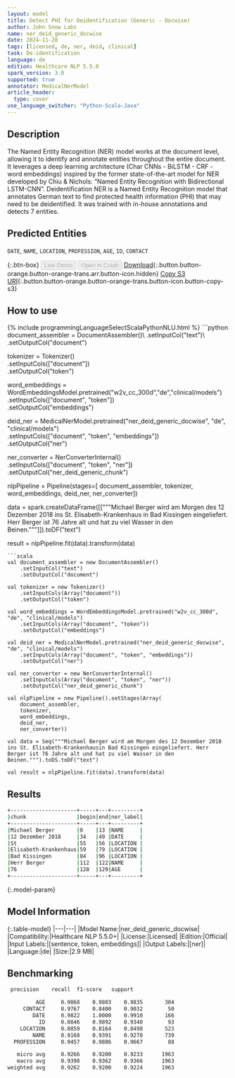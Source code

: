 ```yaml
---
layout: model
title: Detect PHI for Deidentification (Generic - Docwise)
author: John Snow Labs
name: ner_deid_generic_docwise
date: 2024-11-28
tags: [licensed, de, ner, deid, clinical]
task: De-identification
language: de
edition: Healthcare NLP 5.5.0
spark_version: 3.0
supported: true
annotator: MedicalNerModel
article_header:
  type: cover
use_language_switcher: "Python-Scala-Java"
---
```


## Description

The Named Entity Recognition (NER) model works at the document level, allowing it to identify and annotate entities throughout the entire document. It leverages a deep learning architecture (Char CNNs - BiLSTM - CRF - word embeddings) inspired by the former state-of-the-art model for NER developed by Chiu & Nichols: “Named Entity Recognition with Bidirectional LSTM-CNN”. Deidentification NER is a Named Entity Recognition model that annotates German text to find protected health information (PHI) that may need to be deidentified. It was trained with in-house annotations and detects 7 entities.

## Predicted Entities

`DATE`, `NAME`, `LOCATION`, `PROFESSION`, `AGE`, `ID`, `CONTACT`

{:.btn-box}
<button class="button button-orange" disabled>Live Demo</button>
<button class="button button-orange" disabled>Open in Colab</button>
[Download](https://s3.amazonaws.com/auxdata.johnsnowlabs.com/clinical/models/ner_deid_generic_docwise_de_5.5.0_3.0_1732780268796.zip){:.button.button-orange.button-orange-trans.arr.button-icon.hidden}
[Copy S3 URI](s3://auxdata.johnsnowlabs.com/clinical/models/ner_deid_generic_docwise_de_5.5.0_3.0_1732780268796.zip){:.button.button-orange.button-orange-trans.button-icon.button-copy-s3}

## How to use



<div class="tabs-box" markdown="1">
{% include programmingLanguageSelectScalaPythonNLU.html %}
```python
document_assembler = DocumentAssembler()\
    .setInputCol("text")\
    .setOutputCol("document")

tokenizer = Tokenizer()\
    .setInputCols(["document"])\
    .setOutputCol("token")

word_embeddings = WordEmbeddingsModel.pretrained("w2v_cc_300d","de","clinical/models")\
    .setInputCols(["document", "token"])\
    .setOutputCol("embeddings")

deid_ner = MedicalNerModel.pretrained("ner_deid_generic_docwise", "de", "clinical/models")\
    .setInputCols(["document", "token", "embeddings"])\
    .setOutputCol("ner")

ner_converter = NerConverterInternal()\
    .setInputCols(["document", "token", "ner"])\
    .setOutputCol("ner_deid_generic_chunk")

nlpPipeline = Pipeline(stages=[
    document_assembler, 
    tokenizer, 
    word_embeddings, 
    deid_ner, 
    ner_converter])

data = spark.createDataFrame([["""Michael Berger wird am Morgen des 12 Dezember 2018 ins St. Elisabeth-Krankenhaus
in Bad Kissingen eingeliefert. Herr Berger ist 76 Jahre alt und hat zu viel Wasser in den Beinen."""]]).toDF("text")

result = nlpPipeline.fit(data).transform(data)
```
```scala
val document_assembler = new DocumentAssembler() 
    .setInputCol("text") 
    .setOutputCol("document")

val tokenizer = new Tokenizer()
    .setInputCols(Array("document"))
    .setOutputCol("token")

val word_embeddings = WordEmbeddingsModel.pretrained("w2v_cc_300d", "de", "clinical/models")
    .setInputCols(Array("document", "token"))
    .setOutputCol("embeddings")

val deid_ner = MedicalNerModel.pretrained("ner_deid_generic_docwise", "de", "clinical/models") 
    .setInputCols(Array("document", "token", "embeddings")) 
    .setOutputCol("ner")

val ner_converter = new NerConverterInternal()
    .setInputCols(Array("document", "token", "ner"))
    .setOutputCol("ner_deid_generic_chunk")

val nlpPipeline = new Pipeline().setStages(Array(
    document_assembler,
    tokenizer,
    word_embeddings, 
    deid_ner, 
    ner_converter))

val data = Seq("""Michael Berger wird am Morgen des 12 Dezember 2018 ins St. Elisabeth-Krankenhausin Bad Kissingen eingeliefert. Herr Berger ist 76 Jahre alt und hat zu viel Wasser in den Beinen.""").toDS.toDF("text")

val result = nlpPipeline.fit(data).transform(data)
```
</div>

## Results

```bash
+---------------------+-----+---+---------+
|chunk                |begin|end|ner_label|
+---------------------+-----+---+---------+
|Michael Berger       |0    |13 |NAME     |
|12 Dezember 2018     |34   |49 |DATE     |
|St                   |55   |56 |LOCATION |
|Elisabeth-Krankenhaus|59   |79 |LOCATION |
|Bad Kissingen        |84   |96 |LOCATION |
|Herr Berger          |112  |122|NAME     |
|76                   |128  |129|AGE      |
+---------------------+-----+---+---------+
```

{:.model-param}
## Model Information

{:.table-model}
|---|---|
|Model Name:|ner_deid_generic_docwise|
|Compatibility:|Healthcare NLP 5.5.0+|
|License:|Licensed|
|Edition:|Official|
|Input Labels:|[sentence, token, embeddings]|
|Output Labels:|[ner]|
|Language:|de|
|Size:|2.9 MB|

## Benchmarking

```bash
 precision    recall  f1-score   support

         AGE     0.9868    0.9803    0.9835       304
     CONTACT     0.9767    0.8400    0.9032        50
        DATE     0.9822    1.0000    0.9910       166
          ID     0.8846    0.9892    0.9340        93
    LOCATION     0.8859    0.8164    0.8498       523
        NAME     0.9168    0.9391    0.9278       739
  PROFESSION     0.9457    0.9886    0.9667        88

   micro avg     0.9266    0.9200    0.9233      1963
   macro avg     0.9398    0.9362    0.9366      1963
weighted avg     0.9262    0.9200    0.9224      1963
```